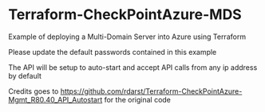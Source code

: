 # Terraform-CheckPointAzure-MDS
Example of deploying a Multi-Domain Server into Azure using Terraform

Please update the default passwords contained in this example

The API will be setup to auto-start and accept API calls from any ip address by default

Credits goes to https://github.com/rdarst/Terraform-CheckPointAzure-Mgmt_R80.40_API_Autostart for the original code

